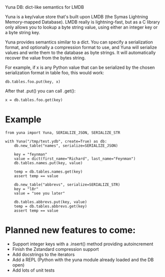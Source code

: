 Yuna DB: dict-like semantics for LMDB

Yuna is a key/value store that's built upon LMDB (the Symas Lightning
Memory-mapped Database).  LMDB really is lightning-fast, but as a C
library only allows you to lookup a byte string value, using either
an integer key or a byte string key.

Yuna provides semantics similar to a dict.  You can specify a serialization
format, and optionally a compression format to use, and Yuna will serialize
values and write them to the database as byte strings.  It will
automatically recover the value from the bytes string.

For example, if x is any Python value that can be serialized by the chosen
serialization format in table foo, this would work:

`db.tables.foo.put(key, x)`

After that .put() you can call .get():

`x = db.tables.foo.get(key)`


# Example

```
from yuna import Yuna, SERIALIZE_JSON, SERIALIZE_STR

with Yuna("/tmp/test.ydb", create=True) as db:
    db.new_table("names", serialize=SERIALIZE_JSON)

    key = "feynman"
    value = dict(first_name="Richard", last_name="Feynman")
    db.tables.names.put(key, value)

    temp = db.tables.names.get(key)
    assert temp == value

    db.new_table("abbrevs", serialize=SERIALIZE_STR)
    key = "l8r"
    value = "see you later"

    db.tables.abbrevs.put(key, value)
    temp = db.tables.abbrevs.get(key)
    assert temp == value
```

# Planned new features to come:

* Support integer keys with a .insert() method providing autoincrement
* Finish the Zstandard compression support
* Add docstrings to the iterators
* Add a REPL (Python with the yuna module already loaded and the DB open)
* Add lots of unit tests
